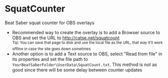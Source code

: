 # SquatCounter
Beat Saber squat counter for OBS overlays


- Recommended way to create the overlay is to add a Browser source to OBS and set the URL to http://catse.net/squatcount  
<sup>Tip: You can save that page to disk and use the local file as the URL, that way it'll work offline in case the site goes down sometimes</sup>
- Another option is to add a Text source to OBS, select "Read from file" in its properties and set the file path to `YourBeatSaberFolder\UserData\SquatCount.txt`. This method is not as good since there will be some delay between counter updates
